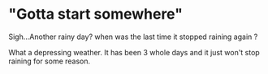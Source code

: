 # "Gotta start somewhere"
Sigh...Another rainy day? when was the last time it stopped raining again ?

What a depressing weather.
It has been 3 whole days and it just won't stop raining for some reason.